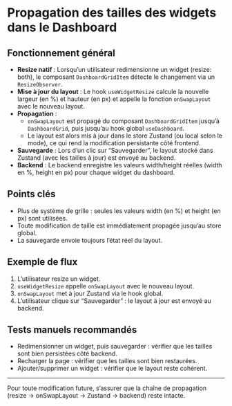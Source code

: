 # Propagation des tailles des widgets dans le Dashboard

## Fonctionnement général

- **Resize natif** : Lorsqu’un utilisateur redimensionne un widget (resize: both), le composant `DashboardGridItem` détecte le changement via un `ResizeObserver`.
- **Mise à jour du layout** : Le hook `useWidgetResize` calcule la nouvelle largeur (en %) et hauteur (en px) et appelle la fonction `onSwapLayout` avec le nouveau layout.
- **Propagation** :
  - `onSwapLayout` est propagé du composant `DashboardGridItem` jusqu’à `DashboardGrid`, puis jusqu’au hook global `useDashboard`.
  - Le layout est alors mis à jour dans le store Zustand (ou local selon le mode), ce qui rend la modification persistante côté frontend.
- **Sauvegarde** : Lors d’un clic sur “Sauvegarder”, le layout stocké dans Zustand (avec les tailles à jour) est envoyé au backend.
- **Backend** : Le backend enregistre les valeurs width/height réelles (width en %, height en px) pour chaque widget du dashboard.

## Points clés

- Plus de système de grille : seules les valeurs width (en %) et height (en px) sont utilisées.
- Toute modification de taille est immédiatement propagée jusqu’au store global.
- La sauvegarde envoie toujours l’état réel du layout.

## Exemple de flux

1. L’utilisateur resize un widget.
2. `useWidgetResize` appelle `onSwapLayout` avec le nouveau layout.
3. `onSwapLayout` met à jour Zustand via le hook global.
4. L’utilisateur clique sur “Sauvegarder” : le layout à jour est envoyé au backend.

## Tests manuels recommandés

- Redimensionner un widget, puis sauvegarder : vérifier que les tailles sont bien persistées côté backend.
- Recharger la page : vérifier que les tailles sont bien restaurées.
- Ajouter/supprimer un widget : vérifier que le layout reste cohérent.

---

Pour toute modification future, s’assurer que la chaîne de propagation (resize → onSwapLayout → Zustand → backend) reste intacte.
